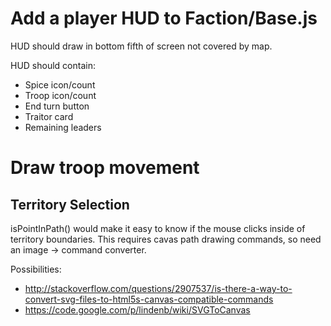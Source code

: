 Add a player HUD to Faction/Base.js
===================================
HUD should draw in bottom fifth of screen not covered by map.

HUD should contain:
* Spice icon/count 
* Troop icon/count 
* End turn button
* Traitor card
* Remaining leaders

Draw troop movement
===================

Territory Selection
-------------------
isPointInPath() would make it easy to know if the mouse clicks inside of
territory boundaries. This requires cavas path drawing commands, so need an
image -> command converter.

Possibilities:
* http://stackoverflow.com/questions/2907537/is-there-a-way-to-convert-svg-files-to-html5s-canvas-compatible-commands
* https://code.google.com/p/lindenb/wiki/SVGToCanvas
